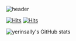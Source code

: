 
<!--
**yerinsally/yerinsally** is a ✨ _special_ ✨ repository because its `README.md` (this file) appears on your GitHub profile.

Here are some ideas to get you started:

- 🔭 I’m currently working on ...
- 🌱 I’m currently learning ...
- 👯 I’m looking to collaborate on ...
- 🤔 I’m looking for help with ...
- 💬 Ask me about ...
- 📫 How to reach me: ...
- 😄 Pronouns: ...
- ⚡ Fun fact: ...
-->
![header](https://capsule-render.vercel.app/api?type=waving&color=timeGradient&text=Welcome%20to%20Yerin's%20GitHub%20👋&animation=twinkling&fontSize=35&fontAlignY=40&fontAlign=70&height=250)

[![Hits](https://hits.seeyoufarm.com/api/count/incr/badge.svg?url=https%3A%2F%2Fgithub.com%2Fyerinsally&count_bg=%23C486E7&title_bg=%23555555&icon=&icon_color=%23E7E7E7&title=Github&edge_flat=false)](https://hits.seeyoufarm.com)
[![Hits](https://hits.seeyoufarm.com/api/count/incr/badge.svg?pvs=4&url=https%3A%2F%2Fquilled-erica-bca.notion.site%2Fdaea2a854f3b46d19a264507f6aa5ada&count_bg=%23C486E7&title_bg=%23555555&icon=&icon_color=%23E7E7E7&title=Notion&edge_flat=false)](https://hits.seeyoufarm.com)

![yerinsally's GitHub stats](https://github-readme-stats-sigma-five.vercel.app/api?username=yerinsally&show_icons=true&theme=dracula) 
